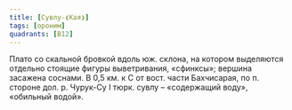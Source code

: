 ```yaml
---
title: [Сувлу-❮Кая❯]
tags: [ороним]
quadrants: [В12]
---
```


Плато со скальной бровкой вдоль юж. склона, на котором выделяются отдельно
стоящие фигуры выветривания, «сфинксы»; вершина засажена соснами. В 0,5 км. к С
от вост. части Бахчисарая, по п. стороне дол. р. Чурук-Су I тюрк. сувлу –
«содержащий воду», «обильный водой».
